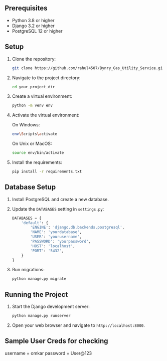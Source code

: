 ## Prerequisites

- Python 3.8 or higher
- Django 3.2 or higher
- PostgreSQL 12 or higher

## Setup

1. Clone the repository:

    ```bash
    git clone https://github.com/rahul4507/Bynry_Gas_Utility_Service.git
    ```

2. Navigate to the project directory:

    ```bash
    cd your_project_dir
    ```

3. Create a virtual environment:

    ```bash
    python -m venv env
    ```

4. Activate the virtual environment:

    On Windows:

    ```bash
    env\Scripts\activate
    ```

    On Unix or MacOS:

    ```bash
    source env/bin/activate
    ```

5. Install the requirements:

    ```bash
    pip install -r requirements.txt
    ```

## Database Setup

1. Install PostgreSQL and create a new database.

2. Update the `DATABASES` setting in `settings.py`:

    ```python
    DATABASES = {
        'default': {
            'ENGINE': 'django.db.backends.postgresql',
            'NAME': 'yourdatabase',
            'USER': 'yourusername',
            'PASSWORD': 'yourpassword',
            'HOST': 'localhost',
            'PORT': '5432',
        }
    }
    ```

3. Run migrations:

    ```bash
    python manage.py migrate
    ```

## Running the Project

1. Start the Django development server:

    ```bash
    python manage.py runserver
    ```

2. Open your web browser and navigate to `http://localhost:8000`.

## Sample User Creds for checking

username = omkar
password = User@123
